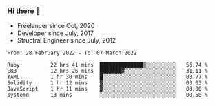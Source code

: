 ### Hi there 👋

- Freelancer since Oct, 2020
- Developer since July, 2017
- Structral Engineer since July, 2012

<!--START_SECTION:waka-->

```text
From: 28 February 2022 - To: 07 March 2022

Ruby          22 hrs 41 mins  ██████████████▒░░░░░░░░░░   56.74 %
ERB           12 hrs 26 mins  ███████▓░░░░░░░░░░░░░░░░░   31.11 %
YAML          1 hr 30 mins    █░░░░░░░░░░░░░░░░░░░░░░░░   03.77 %
Solidity      1 hr 12 mins    ▓░░░░░░░░░░░░░░░░░░░░░░░░   03.03 %
JavaScript    1 hr 11 mins    ▓░░░░░░░░░░░░░░░░░░░░░░░░   03.00 %
systemd       13 mins         ░░░░░░░░░░░░░░░░░░░░░░░░░   00.58 %
```

<!--END_SECTION:waka-->
